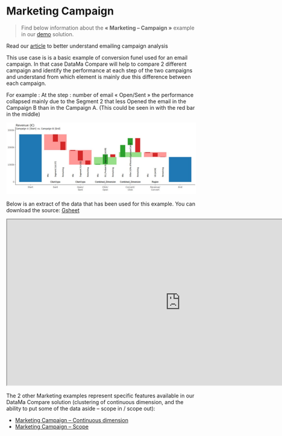 # Marketing Campaign

> Find below information about the **« Marketing – Campaign »**  example in our [demo](https://solutions.datama.fr/app/DataMa_analyse_beta) solution.

Read our [article](https://datama.fr/fr/2019/04/11/comment-analyser-lefficacite-dune-campagne-demailing-2/) to better understand emailing campaign analysis

This use case is is a basic example of conversion funel used for an email campaign. In that case DataMa Compare will help to compare 2 different campaign and identify the performance at each step of the two campaigns and understand from which element is mainly due this difference between each campaign.

For example : At the step : number of email « Open/Sent » the performance collapsed mainly due to the Segment 2 that less Opened the email in the Campaign B than in the Campaign A. (This could be seen in with the red bar in the middle)

![Marketing-campaigns](images/Marketing-campaigns.jpg)

Below is an extract of the data that has been used for this example. You can download the source: [Gsheet](https://docs.google.com/spreadsheets/d/1bNEeqm5CfpPmYPr_t4ff1xcJkSBKoVvwJd4vKB0sDzs/edit#gid=1286768317)

<center> <iframe width=920 height=440 src="https://docs.google.com/spreadsheets/d/e/2PACX-1vTXRV_yX735skN1XO80vxldchFr5tii0E1mUgk0vdkaZaOGDxHY9yVZEk0wXb1zag0OVIQzxRBm1zuw/pubhtml?gid=1286768317&amp;single=true&amp;widget=true&amp;headers=false"></iframe></center>

The 2 other Marketing examples represent specific features available in our DataMa Compare solution (clustering of continuous dimension, and the ability to put some of the data aside – scope in / scope out):
* [Marketing Campaign – Continuous dimension](compare/use_cases/marketing_continuous.md)
* [Marketing Campaign – Scope](compare/use_cases/marketing_scope.md)
